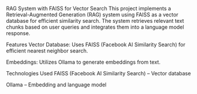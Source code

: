 RAG System with FAISS for Vector Search
This project implements a Retrieval-Augmented Generation (RAG) system using FAISS as a vector database for efficient similarity search. The system retrieves relevant text chunks based on user queries and integrates them into a language model response.

Features
Vector Database: Uses FAISS (Facebook AI Similarity Search) for efficient nearest neighbor search.

Embeddings: Utilizes Ollama to generate embeddings from text.


Technologies Used
FAISS (Facebook AI Similarity Search) – Vector database

Ollama – Embedding and language model

